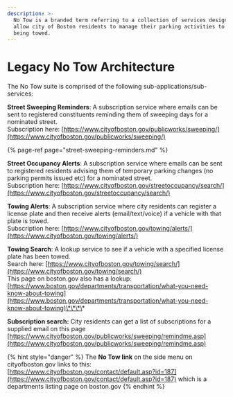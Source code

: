 ```yaml
---
description: >-
  No Tow is a branded term referring to a collection of services designed to
  allow city of Boston residents to manage their parking activities to avoid
  being towed.
---
```


# Legacy No Tow Architecture

The No Tow suite is comprised of the following sub-applications/sub-services:

**Street Sweeping Reminders**: A subscription service where emails can be sent to registered constituents reminding them of sweeping days for a nominated street.  
Subscription here: [https://www.cityofboston.gov/publicworks/sweeping/](https://www.cityofboston.gov/publicworks/sweeping/)

{% page-ref page="street-sweeping-reminders.md" %}

**Street Occupancy Alerts**: A subscription service where emails can be sent to registered residents advising them of temporary parking changes \(no parking permits issued  etc\) for a nominated street.  
Subscription here: [https://www.cityofboston.gov/streetoccupancy/search/](https://www.cityofboston.gov/streetoccupancy/search/)

**Towing Alerts**: A subscription service where city residents can register a license plate and then receive alerts \(email/text/voice\) if a vehicle with that plate is towed.  
Subscription here: [https://www.cityofboston.gov/towing/alerts/](https://www.cityofboston.gov/towing/alerts/)

**Towing Search**: A lookup service to see if a vehicle with a specified license plate has been towed.  
Search here: [https://www.cityofboston.gov/towing/search/](https://www.cityofboston.gov/towing/search/)  
This page on boston.gov also has a lookup: [https://www.boston.gov/departments/transportation/what-you-need-know-about-towing](https://www.boston.gov/departments/transportation/what-you-need-know-about-towing)\*\*\*\*

**Subscription search:** City residents can get a list of subscriptions for a supplied email on this page [https://www.cityofboston.gov/publicworks/sweeping/remindme.asp](https://www.cityofboston.gov/publicworks/sweeping/remindme.asp)

{% hint style="danger" %}
The **No Tow link** on the side menu on cityofboston.gov links to this: [https://www.cityofboston.gov/contact/default.asp?id=187](https://www.cityofboston.gov/contact/default.asp?id=187) which is a departments listing page on boston.gov
{% endhint %}

